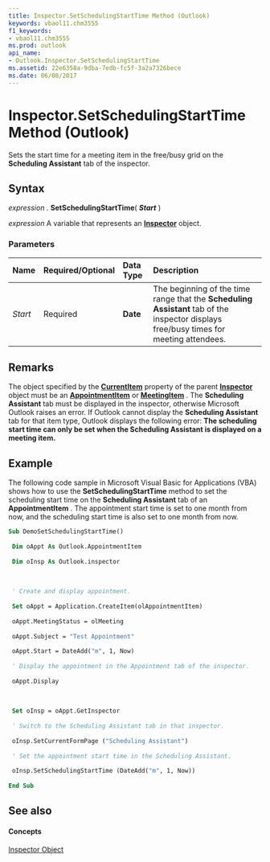 ```yaml
---
title: Inspector.SetSchedulingStartTime Method (Outlook)
keywords: vbaol11.chm3555
f1_keywords:
- vbaol11.chm3555
ms.prod: outlook
api_name:
- Outlook.Inspector.SetSchedulingStartTime
ms.assetid: 22e6358a-9dba-7edb-fc5f-3a2a7326bece
ms.date: 06/08/2017
---
```



# Inspector.SetSchedulingStartTime Method (Outlook)

Sets the start time for a meeting item in the free/busy grid on the  **Scheduling Assistant** tab of the inspector.


## Syntax

 _expression_ . **SetSchedulingStartTime**( **_Start_** )

 _expression_ A variable that represents an **[Inspector](Outlook.Inspector.md)** object.


### Parameters



|**Name**|**Required/Optional**|**Data Type**|**Description**|
|:-----|:-----|:-----|:-----|
| _Start_|Required| **Date**|The beginning of the time range that the  **Scheduling Assistant** tab of the inspector displays free/busy times for meeting attendees.|

## Remarks

The object specified by the  **[CurrentItem](Outlook.Inspector.CurrentItem.md)** property of the parent **[Inspector](Outlook.Inspector.md)** object must be an **[AppointmentItem](Outlook.AppointmentItem.md)** or **[MeetingItem](meetingitem-object-outlook.md)** . The **Scheduling Assistant** tab must be displayed in the inspector, otherwise Microsoft Outlook raises an error. If Outlook cannot display the **Scheduling Assistant** tab for that item type, Outlook displays the following error: **The scheduling start time can only be set when the Scheduling Assistant is displayed on a meeting item.**


## Example

The following code sample in Microsoft Visual Basic for Applications (VBA) shows how to use the  **SetSchedulingStartTime** method to set the scheduling start time on the **Scheduling Assistant** tab of an **AppointmentItem** . The appointment start time is set to one month from now, and the scheduling start time is also set to one month from now.


```vb
Sub DemoSetSchedulingStartTime() 
 
 Dim oAppt As Outlook.AppointmentItem 
 
 Dim oInsp As Outlook.inspector 
 
 
 
 ' Create and display appointment. 
 
 Set oAppt = Application.CreateItem(olAppointmentItem) 
 
 oAppt.MeetingStatus = olMeeting 
 
 oAppt.Subject = "Test Appointment" 
 
 oAppt.Start = DateAdd("m", 1, Now) 
 
 ' Display the appointment in the Appointment tab of the inspector. 
 
 oAppt.Display 
 
 
 
 Set oInsp = oAppt.GetInspector 
 
 ' Switch to the Scheduling Assistant tab in that inspector. 
 
 oInsp.SetCurrentFormPage ("Scheduling Assistant") 
 
 ' Set the appointment start time in the Scheduling Assistant. 
 
 oInsp.SetSchedulingStartTime (DateAdd("m", 1, Now)) 
 
End Sub
```


## See also


#### Concepts


[Inspector Object](Outlook.Inspector.md)

